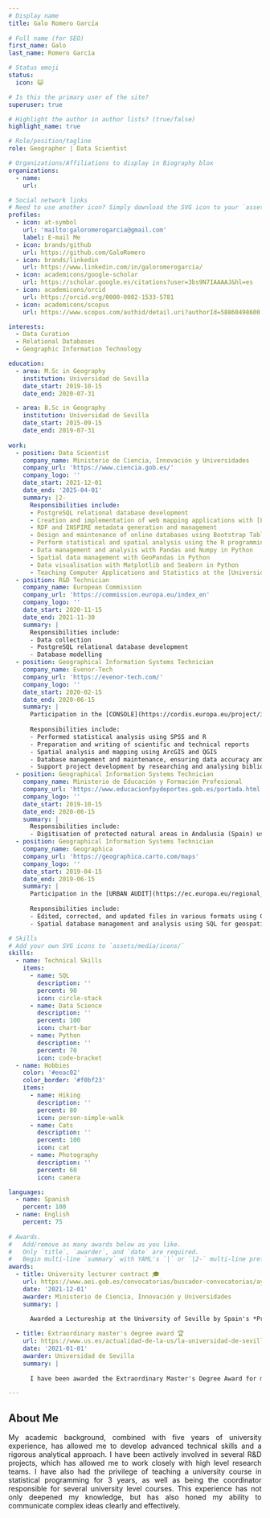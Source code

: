 ```yaml
---
# Display name
title: Galo Romero García
  
# Full name (for SEO)
first_name: Galo
last_name: Romero García

# Status emoji
status:
  icon: 😺

# Is this the primary user of the site? 
superuser: true

# Highlight the author in author lists? (true/false)
highlight_name: true

# Role/position/tagline
role: Geographer | Data Scientist

# Organizations/Affiliations to display in Biography blox
organizations:
  - name: 
    url: 

# Social network links
# Need to use another icon? Simply download the SVG icon to your `assets/media/icons/` folder.
profiles:
  - icon: at-symbol
    url: 'mailto:galoromerogarcia@gmail.com'
    label: E-mail Me
  - icon: brands/github
    url: https://github.com/GaloRomero
  - icon: brands/linkedin
    url: https://www.linkedin.com/in/galoromerogarcia/
  - icon: academicons/google-scholar
    url: https://scholar.google.es/citations?user=3bs9N7IAAAAJ&hl=es
  - icon: academicons/orcid
    url: https://orcid.org/0000-0002-1533-5781
  - icon: academicons/scopus
    url: https://www.scopus.com/authid/detail.uri?authorId=58860498600

interests:
  - Data Curation
  - Relational Databases
  - Geographic Information Technology

education:
  - area: M.Sc in Geography
    institution: Universidad de Sevilla
    date_start: 2019-10-15
    date_end: 2020-07-31

  - area: B.Sc in Geography
    institution: Universidad de Sevilla
    date_start: 2015-09-15
    date_end: 2019-07-31
   
work:
  - position: Data Scientist
    company_name: Ministerio de Ciencia, Innovación y Universidades
    company_url: 'https://www.ciencia.gob.es/'
    company_logo: ''
    date_start: 2021-12-01
    date_end: '2025-04-01'
    summary: |2-
      Responsibilities include:
      - PostgreSQL relational database development
      - Creation and implementation of web mapping applications with [Leaflet](https://leafletjs.com/)
      - RDF and INSPIRE metadata generation and management
      - Design and maintenance of online databases using Bootstrap Table, HTML5 and CSS3
      - Perform statistical and spatial analysis using the R programming language
      - Data management and analysis with Pandas and Numpy in Python
      - Spatial data management with GeoPandas in Python
      - Data visualisation with Matplotlib and Seaborn in Python
      - Teaching Computer Applications and Statistics at the [Universidad de Sevilla](https://www.us.es/)
  - position: R&D Technician
    company_name: European Commission
    company_url: 'https://commission.europa.eu/index_en'
    company_logo: ''
    date_start: 2020-11-15
    date_end: 2021-11-30
    summary: |
      Responsibilities include:
      - Data collection
      - PostgreSQL relational database development
      - Database modelling
  - position: Geographical Information Systems Technician
    company_name: Evenor-Tech
    company_url: 'https://evenor-tech.com/'
    company_logo: ''
    date_start: 2020-02-15
    date_end: 2020-06-15
    summary: |
      Participation in the [CONSOLE](https://cordis.europa.eu/project/id/817949/es) project<br>
 
      Responsibilities include:
      - Performed statistical analysis using SPSS and R 
      - Preparation and writing of scientific and technical reports 
      - Spatial analysis and mapping using ArcGIS and QGIS
      - Database management and maintenance, ensuring data accuracy and accessibility
      - Support project development by researching and analysing bibliographic references
  - position: Geographical Information Systems Technician
    company_name: Ministerio de Educación y Formación Profesional
    company_url: 'https://www.educacionfpydeportes.gob.es/portada.html'
    company_logo: ''
    date_start: 2019-10-15
    date_end: 2020-06-15
    summary: |
      Responsibilities include:
      - Digitisation of protected natural areas in Andalusia (Spain) using GIS software
  - position: Geographical Information Systems Technician
    company_name: Geographica
    company_url: 'https://geographica.carto.com/maps'
    company_logo: ''
    date_start: 2019-04-15
    date_end: 2019-06-15
    summary: |
      Participation in the [URBAN AUDIT](https://ec.europa.eu/regional_policy/policy/themes/urban-development/audit_en) project<br>
      
      Responsibilities include:
      - Edited, corrected, and updated files in various formats using GIS software
      - Spatial database management and analysis using SQL for geospatial data extraction and processing.

# Skills
# Add your own SVG icons to `assets/media/icons/`
skills:
  - name: Technical Skills
    items:
      - name: SQL 
        description: ''
        percent: 90
        icon: circle-stack
      - name: Data Science
        description: ''
        percent: 100
        icon: chart-bar
      - name: Python
        description: ''
        percent: 70
        icon: code-bracket
  - name: Hobbies
    color: '#eeac02'
    color_border: '#f0bf23'
    items:
      - name: Hiking
        description: ''
        percent: 80
        icon: person-simple-walk
      - name: Cats
        description: ''
        percent: 100
        icon: cat
      - name: Photography
        description: ''
        percent: 60
        icon: camera

languages:
  - name: Spanish
    percent: 100
  - name: English
    percent: 75
    
# Awards.
#   Add/remove as many awards below as you like.
#   Only `title`, `awarder`, and `date` are required.
#   Begin multi-line `summary` with YAML's `|` or `|2-` multi-line prefix and indent 2 spaces below.
awards:
  - title: University lecturer contract 🎓
    url: https://www.aei.gob.es/convocatorias/buscador-convocatorias/ayudas-contratos-predoctorales-formacion-doctoresas-2020
    date: '2021-12-01'
    awarder: Ministerio de Ciencia, Innovación y Universidades
    summary: |
    
      Awarded a Lectureship at the University of Seville by Spain's *Programa Estatal de Promoción del Talento y su Empleabilidad en I+D+i*, on the basis of academic excellence and proven expertise in Geographic Information Technologies. This recognition underlines an outstanding research and teaching career in this field.

  - title: Extraordinary master's degree award 🏆
    url: https://www.us.es/actualidad-de-la-us/la-universidad-de-sevilla-reconoce-560-estudiantes-con-los-premios
    date: '2021-01-01'
    awarder: Universidad de Sevilla
    summary: |
    
      I have been awarded the Extraordinary Master's Degree Award for my outstanding academic performance in Geography, specialising in Database Management and Geographic Information Systems (GIS). This award recognises my outstanding achievements in mastering the intricacies of spatial data management, analysis and the application of GIS tools to address geographical and environmental challenges.

---
```


## About Me

<div style="text-align: justify;">
My academic background, combined with five years of university experience, has allowed me to develop advanced technical skills and a rigorous analytical approach. I have been actively involved in several R&D projects, which has allowed me to work closely with high level research teams. I have also had the privilege of teaching a university course in statistical programming for 3 years, as well as being the coordinator responsible for several university level courses. This experience has not only deepened my knowledge, but has also honed my ability to communicate complex ideas clearly and effectively.
 
</div>
